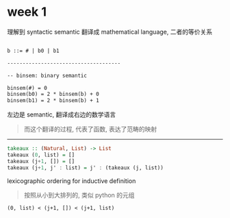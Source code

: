 # week 1

理解到 syntactic semantic 翻译成 mathematical language, 二者的等价关系

```txt

b ::= # | b0 | b1

-------------------------------------

-- binsem: binary semantic

binsem(#) = 0
binsem(b0) = 2 * binsem(b) + 0
binsem(b1) = 2 * binsem(b) + 1
```

左边是 semantic, 翻译成右边的数学语言

> 而这个翻译的过程, 代表了函数, 表达了范畴的映射

---

```hs
takeaux :: (Natural, List) -> List
takeaux (0, list) = []
takeaux (j+1, []) = []
takeaux (j+1, j' : list) = j' : (takeaux (j, list))
```

lexicographic ordering for inductive definition

> 按照从小到大排列的, 类似 python 的元组

`(0, list) < (j+1, []) < (j+1, list)`
